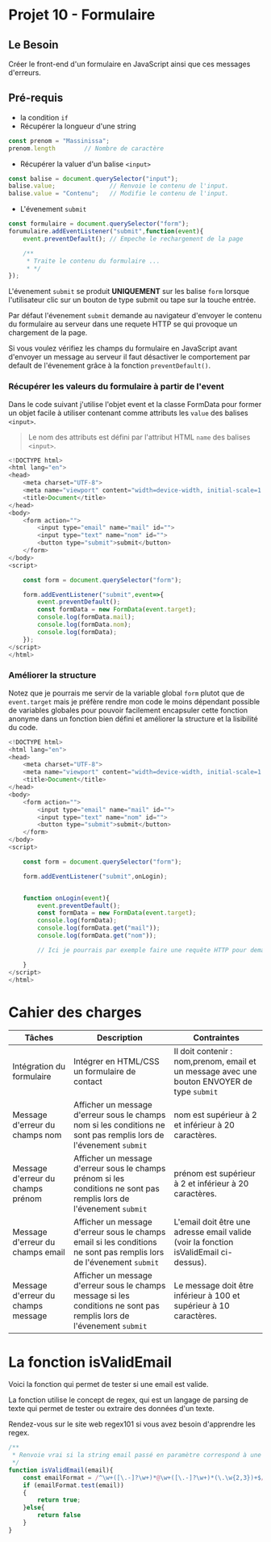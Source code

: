 # Projet 10 - Formulaire

## Le Besoin
Créer le front-end d'un formulaire en JavaScript ainsi que ces messages d'erreurs.
## Pré-requis
- la condition `if`
- Récupérer la longueur d'une string
```js
const prenom = "Massinissa";
prenom.length        // Nombre de caractère
```
- Récupérer la valuer d'un balise `<input>`
```js
const balise = document.querySelector("input");
balise.value;               // Renvoie le contenu de l'input.
balise.value = "Contenu";   // Modifie le contenu de l'input.
```
- L'évenement `submit`
```js
const formulaire = document.querySelector("form");
forumulaire.addEventListener("submit",function(event){
    event.preventDefault(); // Empeche le rechargement de la page

    /**
     * Traite le contenu du formulaire ...
     * */
});
```
L'évenement `submit` se produit **UNIQUEMENT** sur les balise `form` lorsque l'utilisateur clic sur un bouton de type submit ou tape sur la touche entrée.

Par défaut l'évenement `submit` demande au navigateur d'envoyer le contenu du formulaire au serveur dans une requete HTTP se qui provoque un chargement de la page. 

Si vous voulez vérifiez les champs du formulaire en JavaScript avant d'envoyer un message au serveur il faut désactiver le comportement par default de l'évenement grâce à la fonction `preventDefault()`.

### Récupérer les valeurs du formulaire à partir de l'event
Dans le code suivant j'utilise l'objet event et la classe FormData pour former un objet facile à utiliser contenant comme attributs les `value` des balises `<input>`.

> Le nom des attributs est défini par l'attribut HTML `name` des balises `<input>`.

```js
<!DOCTYPE html>
<html lang="en">
<head>
    <meta charset="UTF-8">
    <meta name="viewport" content="width=device-width, initial-scale=1.0">
    <title>Document</title>
</head>
<body>
    <form action="">
        <input type="email" name="mail" id="">
        <input type="text" name="nom" id="">
        <button type="submit">submit</button>
    </form>
</body>
<script>

    const form = document.querySelector("form");

    form.addEventListener("submit",event=>{
        event.preventDefault();
        const formData = new FormData(event.target);
        console.log(formData.mail);
        console.log(formData.nom);
        console.log(formData);
    });
</script>
</html>
```

### Améliorer la structure
Notez que je pourrais me servir de la variable global `form` plutot que de `event.target` mais je préfère rendre mon code le moins dépendant possible de variables globales pour pouvoir facilement encapsuler cette fonction anonyme dans un fonction bien défini et améliorer la structure et la lisibilité du code.

```js
<!DOCTYPE html>
<html lang="en">
<head>
    <meta charset="UTF-8">
    <meta name="viewport" content="width=device-width, initial-scale=1.0">
    <title>Document</title>
</head>
<body>
    <form action="">
        <input type="email" name="mail" id="">
        <input type="text" name="nom" id="">
        <button type="submit">submit</button>
    </form>
</body>
<script>

    const form = document.querySelector("form");

    form.addEventListener("submit",onLogin);


    function onLogin(event){
        event.preventDefault();
        const formData = new FormData(event.target);
        console.log(formData);
        console.log(formData.get("mail"));
        console.log(formData.get("nom"));

        // Ici je pourrais par exemple faire une requête HTTP pour demander un jeton d'authentification à mon serveur avec la fonction fetch().

    }
</script>
</html>
```

# Cahier des charges
|Tâches| Description | Contraintes |
|---|---|---|
| Intégration du formulaire | Intégrer en HTML/CSS un formulaire de contact | Il doit contenir : nom,prenom, email et un message avec une bouton ENVOYER de type `submit` |
| Message d'erreur du champs nom | Afficher un message d'erreur sous le champs nom si les conditions ne sont pas remplis lors de l'évenement `submit` | nom est supérieur à 2 et inférieur à 20 caractères. |
| Message d'erreur du champs prénom | Afficher un message d'erreur sous le champs prénom si les conditions ne sont pas remplis lors de l'évenement `submit` | prénom est supérieur à 2 et inférieur à 20 caractères. |
| Message d'erreur du champs email | Afficher un message d'erreur sous le champs email si les conditions ne sont pas remplis lors de l'évenement `submit` | L'email doit être une adresse email valide (voir la fonction isValidEmail ci-dessus). |
| Message d'erreur du champs message | Afficher un message d'erreur sous le champs message si les conditions ne sont pas remplis lors de l'évenement `submit` | Le message doit être inférieur à 100 et supérieur à 10 caractères.|

# La fonction isValidEmail
Voici la fonction qui permet de tester si une email est valide.

La fonction utilise le concept de regex, qui est un langage de parsing de texte qui permet de tester ou extraire des données d'un texte.

Rendez-vous sur le site web regex101 si vous avez besoin d'apprendre les regex.
```js
/**
 * Renvoie vrai si la string email passé en paramètre correspond à une adresse email valide.
 */
function isValidEmail(email){
    const emailFormat = /^\w+([\.-]?\w+)*@\w+([\.-]?\w+)*(\.\w{2,3})+$/; // Création d'un objet RegexExp
    if (emailFormat.test(email))
    {
        return true;
    }else{
        return false
    }
}
```
